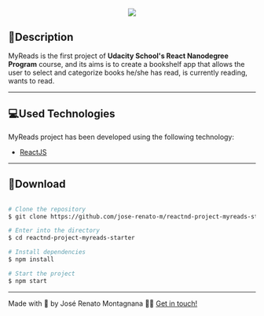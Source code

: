 <h1 align="center">
  <img src="https://ik.imagekit.io/dfw3q47dv0/React_logo_Y-TTAqZqO.png">
</h1>

## 📝Description

MyReads is the first project of **Udacity School's React Nanodegree Program** course, and its aims is to create a bookshelf app that allows the user to select and categorize books he/she has read, is currently reading, wants to read.

---

## 💻Used Technologies

MyReads project has been developed using the following technology:

- [ReactJS](https://pt-br.reactjs.org/)

---

## 📁Download

```bash

# Clone the repository
$ git clone https://github.com/jose-renato-m/reactnd-project-myreads-starter

# Enter into the directory
$ cd reactnd-project-myreads-starter

# Install dependencies
$ npm install

# Start the project
$ npm start

```
---

Made with 💙 by José Renato Montagnana 👋🏻 [Get in touch!](https://www.linkedin.com/in/joserenato-devfullstack/)